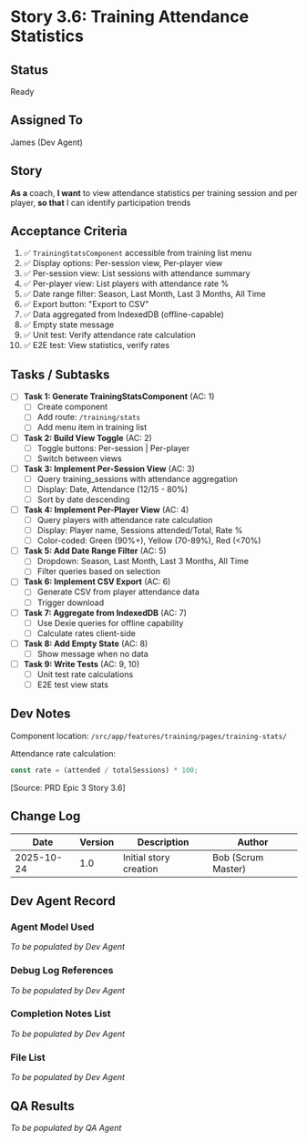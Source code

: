 # Story 3.6: Training Attendance Statistics

## Status
Ready

## Assigned To
James (Dev Agent)

## Story
**As a** coach,
**I want** to view attendance statistics per training session and per player,
**so that** I can identify participation trends

## Acceptance Criteria
1. ✅ `TrainingStatsComponent` accessible from training list menu
2. ✅ Display options: Per-session view, Per-player view
3. ✅ Per-session view: List sessions with attendance summary
4. ✅ Per-player view: List players with attendance rate %
5. ✅ Date range filter: Season, Last Month, Last 3 Months, All Time
6. ✅ Export button: "Export to CSV"
7. ✅ Data aggregated from IndexedDB (offline-capable)
8. ✅ Empty state message
9. ✅ Unit test: Verify attendance rate calculation
10. ✅ E2E test: View statistics, verify rates

## Tasks / Subtasks

- [ ] **Task 1: Generate TrainingStatsComponent** (AC: 1)
  - [ ] Create component
  - [ ] Add route: `/training/stats`
  - [ ] Add menu item in training list

- [ ] **Task 2: Build View Toggle** (AC: 2)
  - [ ] Toggle buttons: Per-session | Per-player
  - [ ] Switch between views

- [ ] **Task 3: Implement Per-Session View** (AC: 3)
  - [ ] Query training_sessions with attendance aggregation
  - [ ] Display: Date, Attendance (12/15 - 80%)
  - [ ] Sort by date descending

- [ ] **Task 4: Implement Per-Player View** (AC: 4)
  - [ ] Query players with attendance rate calculation
  - [ ] Display: Player name, Sessions attended/Total, Rate %
  - [ ] Color-coded: Green (90%+), Yellow (70-89%), Red (<70%)

- [ ] **Task 5: Add Date Range Filter** (AC: 5)
  - [ ] Dropdown: Season, Last Month, Last 3 Months, All Time
  - [ ] Filter queries based on selection

- [ ] **Task 6: Implement CSV Export** (AC: 6)
  - [ ] Generate CSV from player attendance data
  - [ ] Trigger download

- [ ] **Task 7: Aggregate from IndexedDB** (AC: 7)
  - [ ] Use Dexie queries for offline capability
  - [ ] Calculate rates client-side

- [ ] **Task 8: Add Empty State** (AC: 8)
  - [ ] Show message when no data

- [ ] **Task 9: Write Tests** (AC: 9, 10)
  - [ ] Unit test rate calculations
  - [ ] E2E test view stats

## Dev Notes

Component location: `/src/app/features/training/pages/training-stats/`

Attendance rate calculation:
```typescript
const rate = (attended / totalSessions) * 100;
```
[Source: PRD Epic 3 Story 3.6]

## Change Log

| Date | Version | Description | Author |
|------|---------|-------------|---------|
| 2025-10-24 | 1.0 | Initial story creation | Bob (Scrum Master) |

## Dev Agent Record

### Agent Model Used
_To be populated by Dev Agent_

### Debug Log References
_To be populated by Dev Agent_

### Completion Notes List
_To be populated by Dev Agent_

### File List
_To be populated by Dev Agent_

## QA Results
_To be populated by QA Agent_
